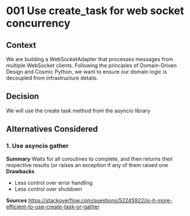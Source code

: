 # 001 Use create_task for web socket concurrency

## Context
We are building a WebSocketAdapter that processes messages from multiple WebSocket clients. Following the principles of Domain-Driven Design and Cosmic Python, we want to ensure our domain logic is decoupled from infrastructure details.

## Decision
We will use the create task method from the asyncio library 

## Alternatives Considered

### 1. Use asyncio gather
**Summary**
Waits for all coroutines to complete, and then returns their respective results (or raises an exception if any of them raised one
**Drawbacks**
- Less control over error handling 
- Less control over shutdown 

**Sources**
https://stackoverflow.com/questions/52245922/is-it-more-efficient-to-use-create-task-or-gather